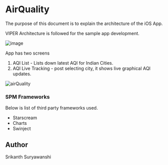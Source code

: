 # AirQuality

The purpose of this document is to explain the architecture of the iOS App. 

VIPER Architecture is followed for the sample app development.

![image](https://user-images.githubusercontent.com/104490038/168090078-c8eab50b-6d50-4e7e-9e41-859529986ce9.png)

App has two screens 

1. AQI List - Lists down latest AQI for Indian Cities.
2. AQI Live Tracking - post selecting city, it shows live graphical AQI updates.


![airQuality](https://user-images.githubusercontent.com/104490038/168083819-2f7f38a8-5ec6-4d37-a09c-0fc2b856e170.gif)



### SPM Frameworks

Below is list of third party frameworks used.

- Starscream
- Charts
- Swinject


## Author

Srikanth Suryawanshi


